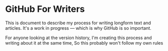 # GitHub For Writers

This is document to describe my process 
for writing longform text and articles.
It's a work in progress — 
which is why GitHub is so important.

For anyone looking at the version history, 
I'm creating this process and writing about it at the same time, 
So this probably won't follow my own rules
